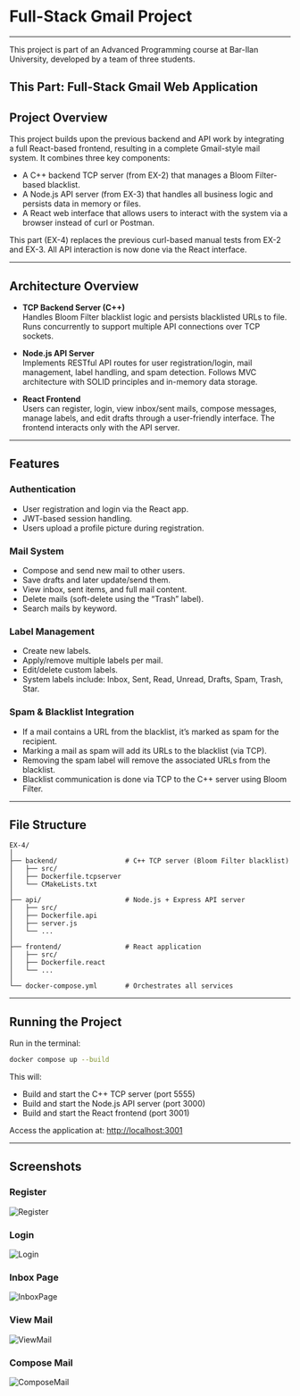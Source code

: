 # Full-Stack Gmail Project
---

This project is part of an Advanced Programming course at Bar-Ilan University, developed by a team of three students.

## This Part: Full-Stack Gmail Web Application

## Project Overview
This project builds upon the previous backend and API work by integrating a full React-based frontend, resulting in a complete Gmail-style mail system. It combines three key components:

- A C++ backend TCP server (from EX-2) that manages a Bloom Filter-based blacklist.
- A Node.js API server (from EX-3) that handles all business logic and persists data in memory or files.
- A React web interface that allows users to interact with the system via a browser instead of curl or Postman.

This part (EX-4) replaces the previous curl-based manual tests from EX-2 and EX-3. All API interaction is now done via the React interface.

---

## Architecture Overview

- **TCP Backend Server (C++)**  
  Handles Bloom Filter blacklist logic and persists blacklisted URLs to file. Runs concurrently to support multiple API connections over TCP sockets.

- **Node.js API Server**  
  Implements RESTful API routes for user registration/login, mail management, label handling, and spam detection. Follows MVC architecture with SOLID principles and in-memory data storage.

- **React Frontend**  
  Users can register, login, view inbox/sent mails, compose messages, manage labels, and edit drafts through a user-friendly interface. The frontend interacts only with the API server.

---

## Features

### Authentication
- User registration and login via the React app.
- JWT-based session handling.
- Users upload a profile picture during registration.

### Mail System
- Compose and send new mail to other users.
- Save drafts and later update/send them.
- View inbox, sent items, and full mail content.
- Delete mails (soft-delete using the “Trash” label).
- Search mails by keyword.

### Label Management
- Create new labels.
- Apply/remove multiple labels per mail.
- Edit/delete custom labels.
- System labels include: Inbox, Sent, Read, Unread, Drafts, Spam, Trash, Star.

### Spam & Blacklist Integration
- If a mail contains a URL from the blacklist, it’s marked as spam for the recipient.
- Marking a mail as spam will add its URLs to the blacklist (via TCP).
- Removing the spam label will remove the associated URLs from the blacklist.
- Blacklist communication is done via TCP to the C++ server using Bloom Filter.

---

## File Structure

```
EX-4/
│
├── backend/                 # C++ TCP server (Bloom Filter blacklist)
│   ├── src/
│   ├── Dockerfile.tcpserver
│   └── CMakeLists.txt
│
├── api/                     # Node.js + Express API server
│   ├── src/
│   ├── Dockerfile.api
│   ├── server.js
│   └── ...
│
├── frontend/                # React application
│   ├── src/
│   ├── Dockerfile.react
│   └── ...
│
└── docker-compose.yml       # Orchestrates all services
```

---

## Running the Project

Run in the terminal:

```bash
docker compose up --build
```

This will:
- Build and start the C++ TCP server (port 5555)
- Build and start the Node.js API server (port 3000)
- Build and start the React frontend (port 3001)

Access the application at: [http://localhost:3001](http://localhost:3001)

---

## Screenshots
### Register
![Register](https://github.com/user-attachments/assets/fe7bf564-53cd-4826-903b-027ae8cd16d9)
### Login
![Login](https://github.com/user-attachments/assets/f0b99fd5-8e60-4e79-8a45-207b914e8a73)
### Inbox Page
![InboxPage](https://github.com/user-attachments/assets/bb7d8728-8d0e-439b-9254-3bed44f3911d)
### View Mail
![ViewMail](https://github.com/user-attachments/assets/30d5bfd9-6225-4ba5-abcf-319181b16bfb)
### Compose Mail
![ComposeMail](https://github.com/user-attachments/assets/25347366-dadc-4f8b-9b4e-d7b29752748b)
